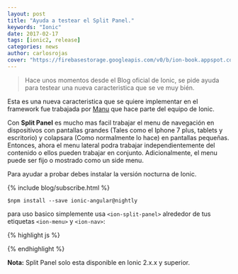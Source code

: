 ```yaml
---
layout: post
title: "Ayuda a testear el Split Panel."
keywords: "Ionic"
date: 2017-02-17
tags: [ionic2, release]
categories: news
author: carlosrojas
cover: "https://firebasestorage.googleapis.com/v0/b/ion-book.appspot.com/o/posts%2FScreen-Shot-2017-02-16-at-19.18.25-squashed.png?alt=media&token=dedc78c8-00cf-4cad-8472-7b0f9000b815"
---
```

> Hace unos momentos desde el Blog oficial de Ionic, se pide ayuda para testear una nueva caracteristica que se ve muy bién.

<amp-img width="1024" height="512" layout="responsive" src="https://firebasestorage.googleapis.com/v0/b/ion-book.appspot.com/o/posts%2FScreen-Shot-2017-02-16-at-19.18.25-squashed.png?alt=media&token=dedc78c8-00cf-4cad-8472-7b0f9000b815"></amp-img> 

Esta es una nueva caracteristica que se quiere implementar en el framework fue trabajada por [Manu](https://github.com/manucorporat) que hace parte del equipo de Ionic.

Con **Split Panel** es mucho mas facil trabajar el menu de navegación en dispositivos con pantallas grandes (Tales como el Iphone 7 plus, tablets y escritorio) y colapsara (Como normalmente lo hace) en pantallas pequeñas. Entonces, ahora el menu lateral
podra trabajar independientemente del contenido o ellos pueden trabajar en conjunto. Adicionalmente, el menu puede ser fijo o mostrado como un side menu.

<amp-img width="1024" height="512" layout="responsive" src="https://firebasestorage.googleapis.com/v0/b/ion-book.appspot.com/o/posts%2FHelp-testing%2FFeb-16-2017-19-15-43.gif?alt=media&token=6ca016e6-2574-43b7-8523-527446253a6e"></amp-img> 

Para ayudar a probar debes instalar la versión nocturna de Ionic.

{% include blog/subscribe.html %}

```
$npm install --save ionic-angular@nightly
```

para uso basico simplemente usa  ```<ion-split-panel>``` alrededor de tus etiquetas ```<ion-menu>``` y ```<ion-nav>```:

{% highlight js %}

<ion-split-panel>
  <ion-menu [content]="content">
  </ion-menu>
  <ion-nav [root]="rootPage" #content swipeBackEnabled="false" main></ion-nav>
</ion-split-panel>

{% endhighlight %}

**Nota:** Split Panel solo esta disponible en Ionic 2.x.x y superior.


